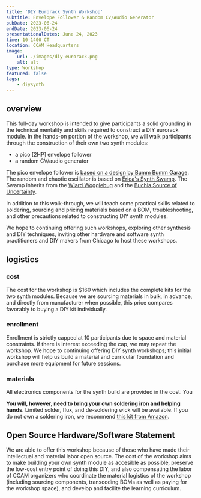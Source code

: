 ```yaml
---
title: 'DIY Eurorack Synth Workshop'
subtitle: Envelope Follower & Random CV/Audio Generator
pubDate: 2023-06-24
endDate: 2023-06-24
presentationalDates: June 24, 2023
time: 10-1400 CT
location: CCAM Headquarters
image:
    url: ./images/diy-eurorack.png
    alt: alt
type: Workshop
featured: false
tags:
    - diysynth
---
```


## overview

This full-day workshop is intended to give participants a solid grounding in the technical mentality and skills required to construct a DIY eurorack module. In the hands-on portion of the workshop, we will walk participants through the construction of their own two synth modules:

-   a pico [2HP] envelope follower
-   a random CV/audio generator

The pico envelope follower is [based on a design by Bumm Bumm Garage](https://www.bummbummgarage.com/modules/envelope-follower/). The random and chaotic oscillator is based on [Erica's Synth Swamp](https://www.ericasynths.lv/shop/discontinued-products/diy-swamp/). The Swamp inherits from the [Wiard Wogglebug](https://learningmodular.com/glossary/wogglebug/) and the [Buchla Source of Uncertainty](https://learningmodular.com/glossary/source-of-uncertainty/).

In addition to this walk-through, we will teach some practical skills related to soldering, sourcing and pricing materials based on a BOM, troubleshooting, and other precautions related to constructing DIY synth modules.

We hope to continuing offering such workshops, exploring other synthesis and DIY techniques, inviting other hardware and software synth practitioners and DIY makers from Chicago to host these workshops.

## logistics

### cost

The cost for the workshop is $160 which includes the complete kits for the two synth modules. Because we are sourcing materials in bulk, in advance, and directly from manufacturer when possible, this price compares favorably to buying a DIY kit individually.

### enrollment

Enrollment is strictly capped at 10 participants due to space and material constraints. If there is interest exceeding the cap, we may repeat the workshop. We hope to continuing offering DIY synth workshops; this initial workshop will help us build a material and curricular foundation and purchase more equipment for future sessions.

### materials

All electronics components for the synth build are provided in the cost. You

**You will, however, need to bring your own soldering iron and helping hands**. Limited solder, flux, and de-soldering wick will be available. If you do not own a soldering iron, we recommend [this kit from Amazon](https://www.amazon.com/Soldering-Kit-Temperature-Desoldering-Electronics/dp/B07GTGGLXN/ref=sr_1_7?crid=3V2T0W59ICL46&keywords=soldering+kit&qid=1683133029&sprefix=soldering+kit%2Caps%2C174&sr=8-7).

## Open Source Hardware/Software Statement

We are able to offer this workshop because of those who have made their intellectual and material labor open source. The cost of the workshop aims to make building your own synth module as accesible as possible, preserve the low-cost entry point of doing this DIY, and also compensating the labor of CCAM organizers who coordinate the material logistics of the workshop (including sourcing components, transcoding BOMs as well as paying for the workshop space), and develop and facilite the learning curriculum.
